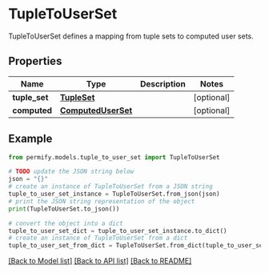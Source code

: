 # TupleToUserSet

TupleToUserSet defines a mapping from tuple sets to computed user sets.

## Properties

Name | Type | Description | Notes
------------ | ------------- | ------------- | -------------
**tuple_set** | [**TupleSet**](TupleSet.md) |  | [optional] 
**computed** | [**ComputedUserSet**](ComputedUserSet.md) |  | [optional] 

## Example

```python
from permify.models.tuple_to_user_set import TupleToUserSet

# TODO update the JSON string below
json = "{}"
# create an instance of TupleToUserSet from a JSON string
tuple_to_user_set_instance = TupleToUserSet.from_json(json)
# print the JSON string representation of the object
print(TupleToUserSet.to_json())

# convert the object into a dict
tuple_to_user_set_dict = tuple_to_user_set_instance.to_dict()
# create an instance of TupleToUserSet from a dict
tuple_to_user_set_from_dict = TupleToUserSet.from_dict(tuple_to_user_set_dict)
```
[[Back to Model list]](../README.md#documentation-for-models) [[Back to API list]](../README.md#documentation-for-api-endpoints) [[Back to README]](../README.md)


